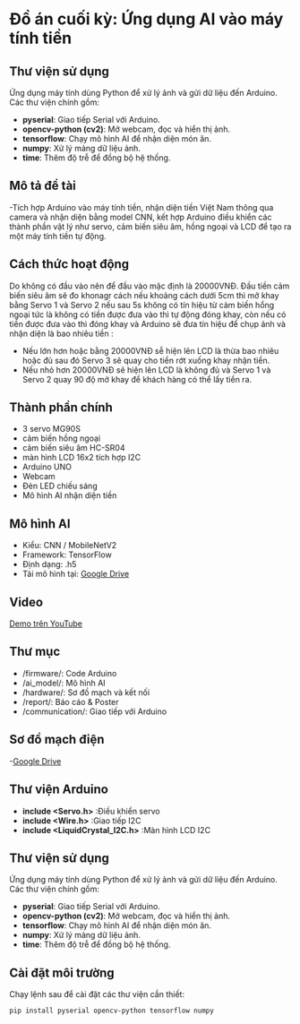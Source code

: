 # Đồ án cuối kỳ: Ứng dụng AI vào máy tính tiền
## Thư viện sử dụng
Ứng dụng máy tính dùng Python để xử lý ảnh và gửi dữ liệu đến Arduino. Các thư viện chính gồm:
- **pyserial**: Giao tiếp Serial với Arduino.
- **opencv-python (cv2)**: Mở webcam, đọc và hiển thị ảnh.
- **tensorflow**: Chạy mô hình AI để nhận diện món ăn.
- **numpy**: Xử lý mảng dữ liệu ảnh.
- **time**: Thêm độ trễ để đồng bộ hệ thống.
## Mô tả đề tài
-Tích hợp Arduino vào máy tính tiền, nhận diện tiền Việt Nam thông qua camera và nhận diện bằng model CNN, kết hợp Arduino điều khiển các thành phần vật lý như servo, cảm biến siêu âm, hồng ngoại và LCD để tạo ra một máy tính tiền tự động.
## Cách thức hoạt động
  Do không có đầu vào nên để đầu vào mặc định là 20000VNĐ. Đầu tiền cảm biến siêu âm sẽ đo khonagr cách nếu khoảng cách dưới 5cm thì mở khay bằng Servo 1 và Servo 2 nếu sau 5s không có tín hiệu từ cảm biến hổng ngoại tức là không có tiền được đưa vào thì tự động đóng khay, còn nếu có tiền được đưa vào thì đóng khay và Arduino sẽ đưa tín hiệu để chụp ảnh và nhận diện là bao nhiêu tiền :
  - Nếu lớn hơn hoặc bằng 20000VNĐ sễ hiện lên LCD là thừa bao nhiêu hoặc đủ sau đó Servo 3 sẽ quay cho tiền rớt xuống khay nhận tiền.
  - Nếu nhỏ hơn 20000VNĐ sẽ hiện lên LCD là không đủ và Servo 1 và Servo 2 quay 90 độ mở khay để khách hàng có thể lấy tiền ra.
## Thành phần chính
- 3 servo MG90S
- cảm biến hồng ngoại
- cảm biến siêu âm HC-SR04
- màn hình LCD 16x2 tích hợp I2C
- Arduino UNO
- Webcam
- Đèn LED chiếu sáng
- Mô hình AI nhận diện tiền
## Mô hình AI
- Kiểu: CNN / MobileNetV2
- Framework: TensorFlow 
- Định dạng: .h5
- Tải mô hình tại: [Google Drive](https://drive.google.com/file/d/1Xu-GQAL4C40Y0cCA1pOngeNBJBMNdicv/view?usp=sharing)
## Video
[Demo trên YouTube](https://youtube.com/shorts/pvQ0PyGk9uU?si=j1ldiX44rAExibp5)
## Thư mục
- /firmware/: Code Arduino
- /ai_model/: Mô hình AI
- /hardware/: Sơ đồ mạch và kết nối
- /report/: Báo cáo & Poster
- /communication/: Giao tiếp với Arduino
## Sơ đồ mạch điện
-[Google Drive](https://drive.google.com/file/d/1SmoSDjhZMcJzUHJl8t_o4Vg0lUr6SPvU/view?usp=sharing)
## Thư viện Arduino
- **include <Servo.h>** :Điều khiển servo
- **include <Wire.h>** :Giao tiếp I2C
- **include <LiquidCrystal_I2C.h>** :Màn hình LCD I2C
## Thư viện sử dụng
Ứng dụng máy tính dùng Python để xử lý ảnh và gửi dữ liệu đến Arduino. Các thư viện chính gồm:
- **pyserial**: Giao tiếp Serial với Arduino.
- **opencv-python (cv2)**: Mở webcam, đọc và hiển thị ảnh.
- **tensorflow**: Chạy mô hình AI để nhận diện món ăn.
- **numpy**: Xử lý mảng dữ liệu ảnh.
- **time**: Thêm độ trễ để đồng bộ hệ thống.
## Cài đặt môi trường
Chạy lệnh sau để cài đặt các thư viện cần thiết:

```bash
pip install pyserial opencv-python tensorflow numpy
